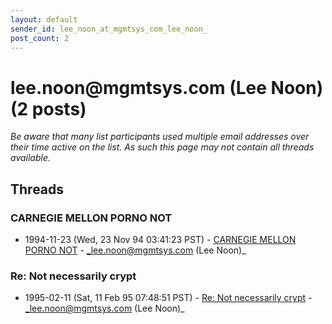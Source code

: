 ```yaml
---
layout: default
sender_id: lee_noon_at_mgmtsys_com_lee_noon_
post_count: 2
---
```


# lee.noon<span>@</span>mgmtsys.com (Lee Noon) (2 posts)

_Be aware that many list participants used multiple email addresses over their time active on the list. As such this page may not contain all threads available._

## Threads

### CARNEGIE MELLON PORNO NOT
+ 1994-11-23 (Wed, 23 Nov 94 03:41:23 PST) - [CARNEGIE MELLON PORNO NOT](/archive/1994/11/572155663d7c4d5a1327d10e07ca440bb958689b21f725e30468cfc330cac4b8) - _lee.noon@mgmtsys.com (Lee Noon)_

### Re: Not necessarily crypt
+ 1995-02-11 (Sat, 11 Feb 95 07:48:51 PST) - [Re: Not necessarily crypt](/archive/1995/02/cf28af3461987379b74d05088271265b8f8c6a61d9652a7940b5263c85d6b95e) - _lee.noon@mgmtsys.com (Lee Noon)_

